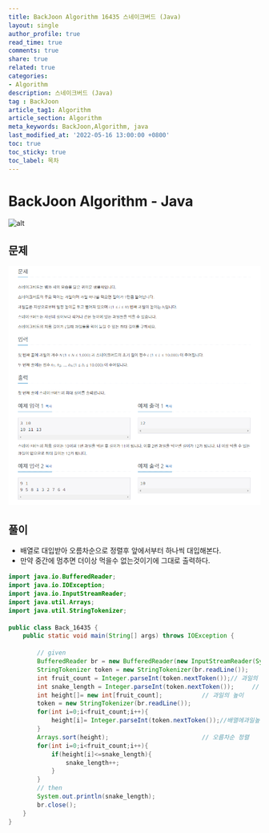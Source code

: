 ```yaml
---
title: BackJoon Algorithm 16435 스네이크버드 (Java)
layout: single
author_profile: true
read_time: true
comments: true
share: true
related: true
categories:
- Algorithm
description: 스네이크버드 (Java)
tag : BackJoon
article_tag1: Algorithm
article_section: Algorithm
meta_keywords: BackJoon,Algorithm, java
last_modified_at: '2022-05-16 13:00:00 +0800'
toc: true
toc_sticky: true
toc_label: 목차
---
```


BackJoon Algorithm - Java
====================

![alt](https://d2gd6pc034wcta.cloudfront.net/images/logo@2x.png)

## 문제

![alt](/assets/images/post/Algorithm/16435.png)

## 풀이

* 배열로 대입받아 오름차순으로 정렬후 앞에서부터 하나씩 대입해본다.
* 만약 중간에 멈추면 더이상 먹을수 없는것이기에 그대로 출력하다.

```java
import java.io.BufferedReader;
import java.io.IOException;
import java.io.InputStreamReader;
import java.util.Arrays;
import java.util.StringTokenizer;

public class Back_16435 {
    public static void main(String[] args) throws IOException {

        // given
        BufferedReader br = new BufferedReader(new InputStreamReader(System.in));
        StringTokenizer token = new StringTokenizer(br.readLine());
        int fruit_count = Integer.parseInt(token.nextToken());// 과일의 개수
        int snake_length = Integer.parseInt(token.nextToken());     // 스네이크 초기길이
        int height[]= new int[fruit_count];           // 과일의 높이
        token = new StringTokenizer(br.readLine());
        for(int i=0;i<fruit_count;i++){
            height[i]= Integer.parseInt(token.nextToken());//배열에과일높이 대입
        }
        Arrays.sort(height);                          // 오름차순 정렬
        for(int i=0;i<fruit_count;i++){
            if(height[i]<=snake_length){
                snake_length++;
            }
        }
        // then
        System.out.println(snake_length);
        br.close();
    }
}

```


